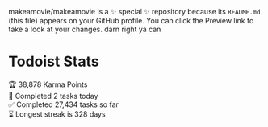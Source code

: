 makeamovie/makeamovie is a ✨ special ✨ repository because its `README.md` (this file) appears on your GitHub profile.
You can click the Preview link to take a look at your changes. darn right ya can

# Todoist Stats

<!-- TODO-IST:START -->
🏆  38,878 Karma Points           
🌸  Completed 2 tasks today           
✅  Completed 27,434 tasks so far           
⏳  Longest streak is 328 days
<!-- TODO-IST:END -->